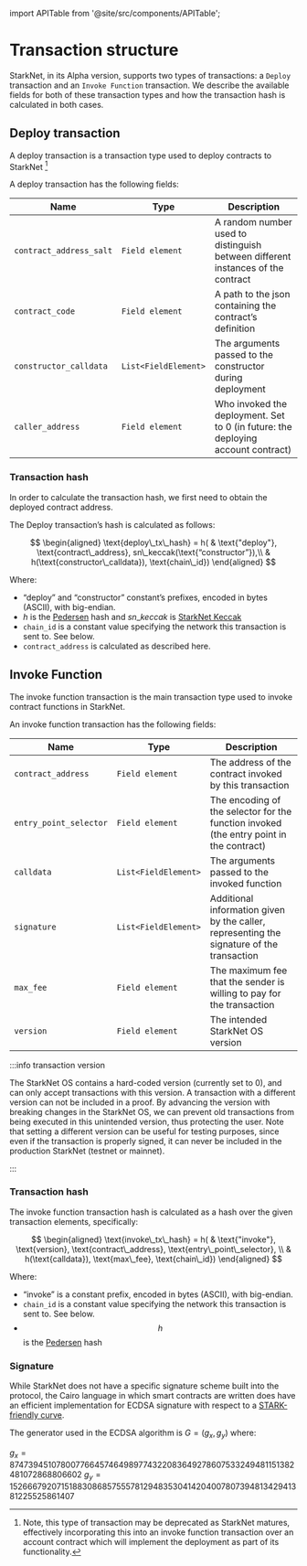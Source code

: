 import APITable from '@site/src/components/APITable';

# Transaction structure

StarkNet, in its Alpha version, supports two types of transactions: a `Deploy` transaction and an `Invoke Function` transaction. We describe the available fields for both of these transaction types and how the transaction hash is calculated in both cases.

## Deploy transaction

A deploy transaction is a transaction type used to deploy contracts to StarkNet [^1]

A deploy transaction has the following fields:

<APITable>

| Name                    | Type                 | Description                                                                      |
| ----------------------- | -------------------- | -------------------------------------------------------------------------------- |
| `contract_address_salt` | `Field element`      | A random number used to distinguish between different instances of the contract  |
| `contract_code`         | `Field element`      | A path to the json containing the contract’s definition                          |
| `constructor_calldata`  | `List<FieldElement>` | The arguments passed to the constructor during deployment                        |
| `caller_address`        | `Field element`      | Who invoked the deployment. Set to 0 (in future: the deploying account contract) |

</APITable>

### Transaction hash

In order to calculate the transaction hash, we first need to obtain the deployed contract address.

The Deploy transaction’s hash is calculated as follows:

$$
\begin{aligned}
\text{deploy\_tx\_hash} = h( & \text{"deploy"}, \text{contract\_address}, sn\_keccak(\text{“constructor”}),\\ & h(\text{constructor\_calldata}), \text{chain\_id})
\end{aligned}
$$

Where:

- “deploy” and “constructor” constant’s prefixes, encoded in bytes (ASCII), with big-endian.
- $h$ is the [Pedersen](../Hashing/hash-functions#pedersen-hash) hash and $sn\_keccak$ is [StarkNet Keccak](../Hashing/hash-functions#starknet-keccak)
- `chain_id` is a constant value specifying the network this transaction is sent to. See below.
- `contract_address` is calculated as described here.

## Invoke Function

The invoke function transaction is the main transaction type used to invoke contract functions in StarkNet.

An invoke function transaction has the following fields:

<APITable>

| Name                   | Type                 | Description                                                                               |
| ---------------------- | -------------------- | ----------------------------------------------------------------------------------------- |
| `contract_address`     | `Field element`      | The address of the contract invoked by this transaction                                   |
| `entry_point_selector` | `Field element`      | The encoding of the selector for the function invoked (the entry point in the contract)   |
| `calldata`             | `List<FieldElement>` | The arguments passed to the invoked function                                              |
| `signature`            | `List<FieldElement>` | Additional information given by the caller, representing the signature of the transaction |
| `max_fee`              | `Field element`      | The maximum fee that the sender is willing to pay for the transaction                     |
| `version`              | `Field element`      | The intended StarkNet OS version                                                          |

</APITable>

:::info transaction version

The StarkNet OS contains a hard-coded version (currently set to 0), and can only accept transactions
with this version. A transaction with a different version can not be included in a proof. By advancing the version with breaking changes
in the StarkNet OS, we can prevent old transactions from being executed in this unintended version, thus protecting the user. Note that setting a different version can be useful for testing purposes, since even if the transaction is properly signed, it can never be included in the production StarkNet (testnet or mainnet).

:::

### Transaction hash

The invoke function transaction hash is calculated as a hash over the given transaction elements, specifically:

$$
\begin{aligned}
\text{invoke\_tx\_hash} = h( & \text{"invoke"}, \text{version}, \text{contract\_address}, \text{entry\_point\_selector}, \\ & h(\text{calldata}), \text{max\_fee}, \text{chain\_id})
\end{aligned}
$$

Where:

- “invoke” is a constant prefix, encoded in bytes (ASCII), with big-endian.
- `chain_id` is a constant value specifying the network this transaction is sent to. See below.
- $$h$$ is the [Pedersen](../Hashing/hash-functions#pedersen-hash) hash

### Signature

While StarkNet does not have a specific signature scheme built into the protocol, the Cairo language in which smart contracts are written does have an efficient implementation for ECDSA signature with respect to a [STARK-friendly curve](../Hashing/hash-functions#stark-curve).

The generator used in the ECDSA algorithm is $G=\left(g_x, g_y\right)$ where:

$g_x=874739451078007766457464989774322083649278607533249481151382481072868806602$
$g_y=152666792071518830868575557812948353041420400780739481342941381225525861407$

[^1]: Note, this type of transaction may be deprecated as StarkNet matures, effectively incorporating this into an invoke function transaction over an account contract which will implement the deployment as part of its functionality.
